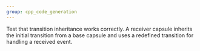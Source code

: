 ```yaml
---
group: cpp_code_generation
---
```

Test that transition inheritance works correctly. A receiver capsule inherits the initial transition from a base capsule and uses a redefined transition for handling a received event.